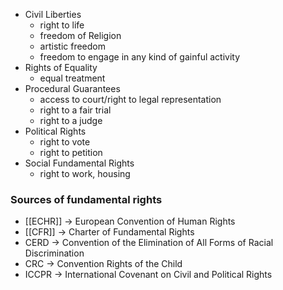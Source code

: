 - Civil Liberties
	- right to life
	- freedom of Religion
	- artistic freedom
	- freedom to engage in any kind of gainful activity
- Rights of Equality
	- equal treatment
- Procedural Guarantees
	- access to court/right to legal representation
	- right to a fair trial
	- right to a judge
- Political Rights
	- right to vote
	- right to petition
- Social Fundamental Rights
	- right to work, housing

### Sources of fundamental rights
- [[ECHR]] -> European Convention of Human Rights
- [[CFR]] -> Charter of Fundamental Rights
- CERD -> Convention of the Elimination of All Forms of Racial Discrimination
- CRC -> Convention Rights of the Child
- ICCPR -> International Covenant on Civil and Political Rights

